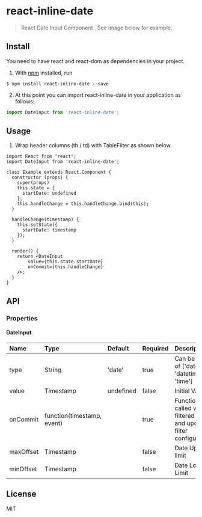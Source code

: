 # react-inline-date

> React Date Input Component . See image below for example.

## Install
You need to have react and react-dom as dependencies in your project.

1. With [npm](https://npmjs.org/) installed, run

```
$ npm install react-inline-date --save
```

2. At this point you can import react-inline-date in your application as follows:

```js
import DateInput from 'react-inline-date';

```

## Usage

1. Wrap header columns (th / td) with TableFilter as shown below.
```
import React from 'react';
import DateInput from 'react-inline-date';

class Example extends React.Component {
  constructor (props) {
    super(props)
    this.state = {
      startDate: undefined
    };
    this.handleChange = this.handleChange.bind(this);
  }

  handleChange(timestamp) {
    this.setState({
      startDate: timestamp
    });
  }

  render() {
    return <DateInput
        value={this.state.startDate}
        onCommit={this.handleChange}
    />;
  }
}
```
## API

### Properties

#### DateInput

Name | Type | Default | Required | Description 
:--- | :--- | :------ | :------- | :----------
type | String | 'date' | true | Can be one of ['date', 'datetime', 'time']
value | Timestamp | undefined | false | Initial Value
onCommit | function(timestamp, event) | | true | Function called with filtered data and updated filter configuration
maxOffset | Timestamp | | false | Date Upper limit
minOffset | Timestamp | | false | Date Lower Limit

## License

MIT

